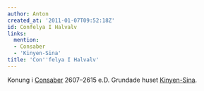 ```yaml
---
author: Anton
created_at: '2011-01-07T09:52:18Z'
id: Confelya I Halvalv
links:
  mention:
  - Consaber
  - 'Kinyen-Sina'
title: 'Con''felya I Halvalv'
---
```


Konung i [Consaber] 2607–2615 e.D. Grundade huset [Kinyen-Sina].

  [Consaber]: Consaber
  [Kinyen-Sina]: Kinyen-Sina
